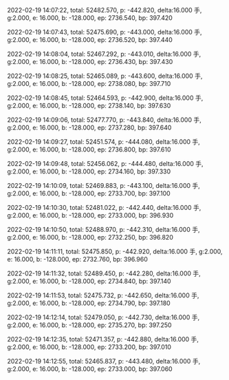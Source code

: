 2022-02-19 14:07:22, total: 52482.570, p: -442.820, delta:16.000 手, g:2.000, e: 16.000, b: -128.000, ep: 2736.540, bp: 397.420

2022-02-19 14:07:43, total: 52475.690, p: -443.000, delta:16.000 手, g:2.000, e: 16.000, b: -128.000, ep: 2736.520, bp: 397.440

2022-02-19 14:08:04, total: 52467.292, p: -443.010, delta:16.000 手, g:2.000, e: 16.000, b: -128.000, ep: 2736.430, bp: 397.430

2022-02-19 14:08:25, total: 52465.089, p: -443.600, delta:16.000 手, g:2.000, e: 16.000, b: -128.000, ep: 2738.080, bp: 397.710

2022-02-19 14:08:45, total: 52464.593, p: -442.900, delta:16.000 手, g:2.000, e: 16.000, b: -128.000, ep: 2738.140, bp: 397.630

2022-02-19 14:09:06, total: 52477.770, p: -443.840, delta:16.000 手, g:2.000, e: 16.000, b: -128.000, ep: 2737.280, bp: 397.640

2022-02-19 14:09:27, total: 52451.574, p: -444.080, delta:16.000 手, g:2.000, e: 16.000, b: -128.000, ep: 2736.800, bp: 397.610

2022-02-19 14:09:48, total: 52456.062, p: -444.480, delta:16.000 手, g:2.000, e: 16.000, b: -128.000, ep: 2734.160, bp: 397.330

2022-02-19 14:10:09, total: 52469.883, p: -443.100, delta:16.000 手, g:2.000, e: 16.000, b: -128.000, ep: 2733.700, bp: 397.100

2022-02-19 14:10:30, total: 52481.022, p: -442.440, delta:16.000 手, g:2.000, e: 16.000, b: -128.000, ep: 2733.000, bp: 396.930

2022-02-19 14:10:50, total: 52488.970, p: -442.310, delta:16.000 手, g:2.000, e: 16.000, b: -128.000, ep: 2732.250, bp: 396.820

2022-02-19 14:11:11, total: 52475.850, p: -442.920, delta:16.000 手, g:2.000, e: 16.000, b: -128.000, ep: 2732.760, bp: 396.960

2022-02-19 14:11:32, total: 52489.450, p: -442.280, delta:16.000 手, g:2.000, e: 16.000, b: -128.000, ep: 2734.840, bp: 397.140

2022-02-19 14:11:53, total: 52475.732, p: -442.650, delta:16.000 手, g:2.000, e: 16.000, b: -128.000, ep: 2734.790, bp: 397.180

2022-02-19 14:12:14, total: 52479.050, p: -442.730, delta:16.000 手, g:2.000, e: 16.000, b: -128.000, ep: 2735.270, bp: 397.250

2022-02-19 14:12:35, total: 52471.357, p: -442.880, delta:16.000 手, g:2.000, e: 16.000, b: -128.000, ep: 2733.200, bp: 397.010

2022-02-19 14:12:55, total: 52465.837, p: -443.480, delta:16.000 手, g:2.000, e: 16.000, b: -128.000, ep: 2733.000, bp: 397.060